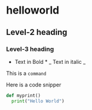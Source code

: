 # helloworld

## Level-2 heading

### Level-3 heading

* Text in Bold *
_ Text in italic _

This is a `command`

Here is a code snipper
```python
def myprint()
  print("Hello World")
```
